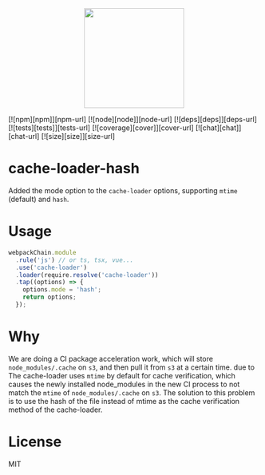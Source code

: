 <div align="center">
  <a href="https://webpack.js.org/">
    <img width="200" height="200" src="https://cdn.rawgit.com/webpack/media/e7485eb2/logo/icon-square-big.svg">
  </a>
</div>

[![npm][npm]][npm-url]
[![node][node]][node-url]
[![deps][deps]][deps-url]
[![tests][tests]][tests-url]
[![coverage][cover]][cover-url]
[![chat][chat]][chat-url]
[![size][size]][size-url]

# cache-loader-hash

Added the mode option to the `cache-loader` options, supporting `mtime` (default) and `hash`.

# Usage

```js
webpackChain.module
  .rule('js') // or ts, tsx, vue...
  .use('cache-loader')
  .loader(require.resolve('cache-loader'))
  .tap((options) => {
    options.mode = 'hash';
    return options;
  });
```

# Why

We are doing a CI package acceleration work, which will store `node_modules/.cache` on `s3`, and then pull it from `s3` at a certain time. due to
The cache-loader uses `mtime` by default for cache verification, which causes the newly installed node_modules in the new CI process to not match the `mtime` of `node_modules/.cache` on `s3`. The solution to this problem is to use the hash of the file instead of mtime as the cache verification method of the cache-loader.

# License

MIT
